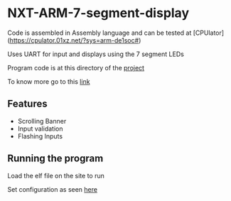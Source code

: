 # NXT-ARM-7-segment-display

Code is assembled in Assembly language and can be tested at [CPUlator] (https://cpulator.01xz.net/?sys=arm-de1soc#)

Uses UART for input and displays using the 7 segment LEDs

Program code is at this directory of the [project](https://github.com/Technofreakcritic/NXT-ARM-7-segment-display/tree/master/nxos-sim/nxos/systems/uartloop)

To know more go to this [link](https://github.com/tcwan/nxos-sim/blob/master/guides/CPUlator-setup.md)

## Features

* Scrolling Banner
* Input validation
* Flashing Inputs

## Running the program
Load the elf file on the site to run

Set configuration as seen [here](https://github.com/tcwan/nxos-sim/blob/master/guides/CPUlator-setup.md#launch-cpulator)

